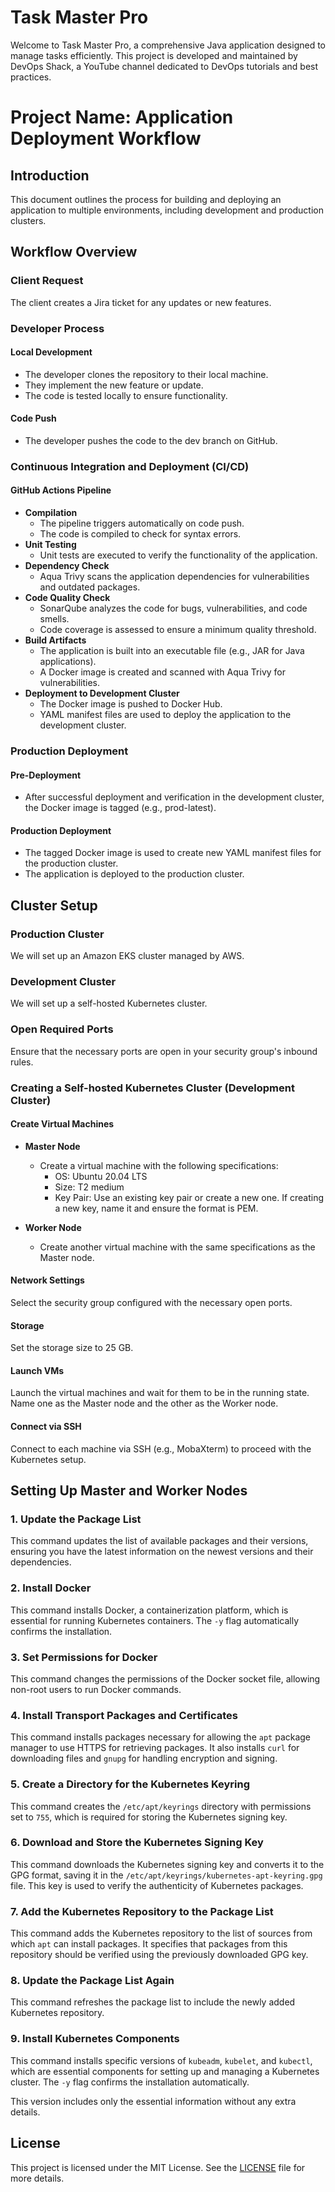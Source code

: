 # Task Master Pro

Welcome to Task Master Pro, a comprehensive Java application designed to manage tasks efficiently. This project is developed and maintained by DevOps Shack, a YouTube channel dedicated to DevOps tutorials and best practices.

# Project Name: Application Deployment Workflow

## Introduction
This document outlines the process for building and deploying an application to multiple environments, including development and production clusters.

## Workflow Overview

### Client Request
The client creates a Jira ticket for any updates or new features.

### Developer Process

#### Local Development
- The developer clones the repository to their local machine.
- They implement the new feature or update.
- The code is tested locally to ensure functionality.

#### Code Push
- The developer pushes the code to the dev branch on GitHub.

### Continuous Integration and Deployment (CI/CD)

#### GitHub Actions Pipeline
- **Compilation**
  - The pipeline triggers automatically on code push.
  - The code is compiled to check for syntax errors.
- **Unit Testing**
  - Unit tests are executed to verify the functionality of the application.
- **Dependency Check**
  - Aqua Trivy scans the application dependencies for vulnerabilities and outdated packages.
- **Code Quality Check**
  - SonarQube analyzes the code for bugs, vulnerabilities, and code smells.
  - Code coverage is assessed to ensure a minimum quality threshold.
- **Build Artifacts**
  - The application is built into an executable file (e.g., JAR for Java applications).
  - A Docker image is created and scanned with Aqua Trivy for vulnerabilities.
- **Deployment to Development Cluster**
  - The Docker image is pushed to Docker Hub.
  - YAML manifest files are used to deploy the application to the development cluster.

### Production Deployment

#### Pre-Deployment
- After successful deployment and verification in the development cluster, the Docker image is tagged (e.g., prod-latest).

#### Production Deployment
- The tagged Docker image is used to create new YAML manifest files for the production cluster.
- The application is deployed to the production cluster.

## Cluster Setup

### Production Cluster
We will set up an Amazon EKS cluster managed by AWS.

### Development Cluster
We will set up a self-hosted Kubernetes cluster.

### Open Required Ports
Ensure that the necessary ports are open in your security group's inbound rules.

### Creating a Self-hosted Kubernetes Cluster (Development Cluster)

#### Create Virtual Machines

- **Master Node**
  - Create a virtual machine with the following specifications:
    - OS: Ubuntu 20.04 LTS
    - Size: T2 medium
    - Key Pair: Use an existing key pair or create a new one. If creating a new key, name it and ensure the format is PEM.

- **Worker Node**
  - Create another virtual machine with the same specifications as the Master node.

#### Network Settings
Select the security group configured with the necessary open ports.

#### Storage
Set the storage size to 25 GB.

#### Launch VMs
Launch the virtual machines and wait for them to be in the running state. Name one as the Master node and the other as the Worker node.

#### Connect via SSH
Connect to each machine via SSH (e.g., MobaXterm) to proceed with the Kubernetes setup.


## Setting Up Master and Worker Nodes

### 1. Update the Package List
This command updates the list of available packages and their versions, ensuring you have the latest information on the newest versions and their dependencies.

### 2. Install Docker
This command installs Docker, a containerization platform, which is essential for running Kubernetes containers. The `-y` flag automatically confirms the installation.

### 3. Set Permissions for Docker
This command changes the permissions of the Docker socket file, allowing non-root users to run Docker commands.

### 4. Install Transport Packages and Certificates
This command installs packages necessary for allowing the `apt` package manager to use HTTPS for retrieving packages. It also installs `curl` for downloading files and `gnupg` for handling encryption and signing.

### 5. Create a Directory for the Kubernetes Keyring
This command creates the `/etc/apt/keyrings` directory with permissions set to `755`, which is required for storing the Kubernetes signing key.

### 6. Download and Store the Kubernetes Signing Key
This command downloads the Kubernetes signing key and converts it to the GPG format, saving it in the `/etc/apt/keyrings/kubernetes-apt-keyring.gpg` file. This key is used to verify the authenticity of Kubernetes packages.

### 7. Add the Kubernetes Repository to the Package List
This command adds the Kubernetes repository to the list of sources from which `apt` can install packages. It specifies that packages from this repository should be verified using the previously downloaded GPG key.

### 8. Update the Package List Again
This command refreshes the package list to include the newly added Kubernetes repository.

### 9. Install Kubernetes Components
This command installs specific versions of `kubeadm`, `kubelet`, and `kubectl`, which are essential components for setting up and managing a Kubernetes cluster. The `-y` flag confirms the installation automatically.



This version includes only the essential information without any extra details.


## License

This project is licensed under the MIT License. See the [LICENSE](LICENSE) file for more details.

